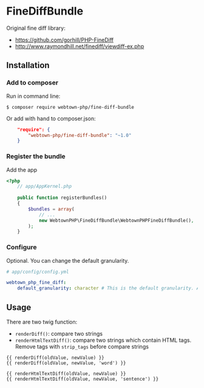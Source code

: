 # FineDiffBundle

Original fine diff library:

- https://github.com/gorhill/PHP-FineDiff
- http://www.raymondhill.net/finediff/viewdiff-ex.php

## Installation

### Add to composer

Run in command line:

```shell
$ composer require webtown-php/fine-diff-bundle
```

Or add with hand to composer.json:

```json
    "require": {
        "webtown-php/fine-diff-bundle": "~1.0"
    }
```

### Register the bundle

Add the app

```php
<?php
    // app/AppKernel.php
    
    public function registerBundles()
	{
		$bundles = array(
			// ...
			new WebtownPHP\FineDiffBundle\WebtownPHPFineDiffBundle(),
		);
	}
```

### Configure

Optional. You can change the default granularity.

```yml
# app/config/config.yml

webtown_php_fine_diff:
    default_granularity: character # This is the default granularity. Alternatives: 'word', 'sentence' and 'paragraph'
```

## Usage

There are two twig function:

- `renderDiff()`: compare two strings
- `renderHtmlTextDiff()`: compare two strings which contain HTML tags. Remove tags with `strip_tags` before compare strings

```twig
{{ renderDiff(oldValue, newValue) }}
{{ renderDiff(oldValue, newValue, 'word') }}

{{ renderHtmlTextDiff(oldValue, newValue) }}
{{ renderHtmlTextDiff(oldValue, newValue, 'sentence') }}
```
